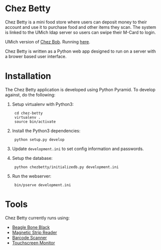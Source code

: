 Chez Betty
==========

Chez Betty is a mini food store where users can deposit money to their account
and use it to purchase food and other items they scan. The system is linked
to the UMich ldap server so users can swipe their M-Card to login.

UMich version of [Chez Bob](http://chezbob.ucsd.edu/). Running
[here](http://chezbetty.zakird.com).

Chez Betty is written as a Python web app designed to run on a server with
a brower based user interface.

Installation
============

The Chez Betty application is developed using Python Pyramid. To develop
against, do the following:

1. Setup virtualenv with Python3:

        cd chez-betty
        virtualenv .
        source bin/activate

2. Install the Python3 dependencies:

        python setup.py develop

3. Update `development.ini` to set config information and passwords.

3. Setup the database:

        python chezbetty/initializedb.py development.ini

4. Run the webserver:

        bin/pserve development.ini


Tools
=====

Chez Betty currently runs using:

- [Beagle Bone Black](http://beagleboard.org/black)
- [Magnetic Strip Reader](https://www.cdw.com/shop/products/MagTek-SureSwipe-Reader-USB-HID-Keyboard-Interface-magnetic-card-reader/1140626.aspx)
- [Barcode Scanner](https://www.cdw.com/shop/products/Motorola-LS2208-barcode-scanner-scanner-and-USB-cable-included/3021140.aspx)
- [Touchscreen Monitor](http://www.amazon.com/ViewSonic-TD2220-22-Inch-LED-Lit-Display/dp/B009F1IKFC)